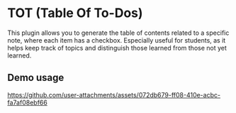 # TOT (Table Of To-Dos)
This plugin allows you to generate the table of contents related to a specific note, where each item has a checkbox.
Especially useful for students, as it helps keep track of topics and  distinguish those learned from those not yet learned.

## Demo usage
https://github.com/user-attachments/assets/072db679-ff08-410e-acbc-fa7af08ebf66
